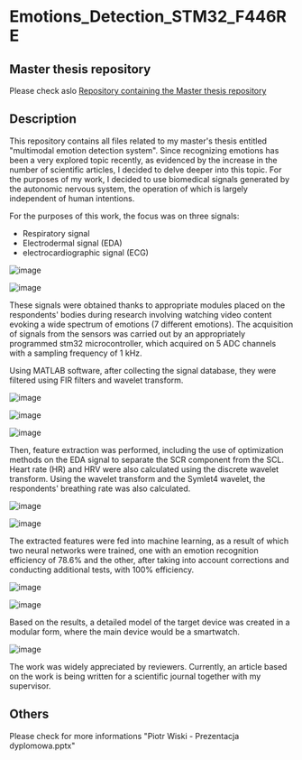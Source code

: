 # Emotions_Detection_STM32_F446RE

## Master thesis repository 

Please check aslo [Repository containing the Master thesis repository](https://github.com/Shooterqq/Master_thesis-Praca_magisterska)

## Description
This repository contains all files related to my master's thesis entitled "multimodal emotion detection system". Since recognizing emotions has been a very explored topic recently, as evidenced by the increase in the number of scientific articles, I decided to delve deeper into this topic.
For the purposes of my work, I decided to use biomedical signals generated by the autonomic nervous system, the operation of which is largely independent of human intentions.

For the purposes of this work, the focus was on three signals:
- Respiratory signal
- Electrodermal signal (EDA)
- electrocardiographic signal (ECG)

![image](https://github.com/Shooterqq/Emotions_Detection_STM32_F446RE/assets/102792345/c6f3b923-69de-4b9c-8305-bb133e91dbe5)

![image](https://github.com/Shooterqq/Emotions_Detection_STM32_F446RE/assets/102792345/b4771af3-d232-48c7-9ae0-787ced5a5d5b)

These signals were obtained thanks to appropriate modules placed on the respondents' bodies during research involving watching video content evoking a wide spectrum of emotions (7 different emotions). The acquisition of signals from the sensors was carried out by an appropriately programmed stm32 microcontroller, which acquired on 5 ADC channels with a sampling frequency of 1 kHz.

Using MATLAB software, after collecting the signal database, they were filtered using FIR filters and wavelet transform.

![image](https://github.com/Shooterqq/Emotions_Detection_STM32_F446RE/assets/102792345/e396144e-f78d-4cf4-a5a1-5762277076e0)

![image](https://github.com/Shooterqq/Emotions_Detection_STM32_F446RE/assets/102792345/1291d16d-bdbf-461a-88ba-f78500479289)

![image](https://github.com/Shooterqq/Emotions_Detection_STM32_F446RE/assets/102792345/91f09a2b-8777-4d7f-b47a-9d06946bed96)

Then, feature extraction was performed, including the use of optimization methods on the EDA signal to separate the SCR component from the SCL. Heart rate (HR) and HRV were also calculated using the discrete wavelet transform. Using the wavelet transform and the Symlet4 wavelet, the respondents' breathing rate was also calculated.

![image](https://github.com/Shooterqq/Emotions_Detection_STM32_F446RE/assets/102792345/d10b410a-b0ac-4f66-b4b0-237dd2206455)

![image](https://github.com/Shooterqq/Emotions_Detection_STM32_F446RE/assets/102792345/56a8f04c-e2c5-41d1-9a76-29ff721d2c68)

The extracted features were fed into machine learning, as a result of which two neural networks were trained, one with an emotion recognition efficiency of 78.6% and the other, after taking into account corrections and conducting additional tests, with 100% efficiency.

![image](https://github.com/Shooterqq/Emotions_Detection_STM32_F446RE/assets/102792345/0b98357a-6aee-4267-ba0e-4f2e5d36988f)

![image](https://github.com/Shooterqq/Emotions_Detection_STM32_F446RE/assets/102792345/1b8b2d3b-67dc-4dc8-bb7d-43c8a2c73113)

Based on the results, a detailed model of the target device was created in a modular form, where the main device would be a smartwatch.

![image](https://github.com/Shooterqq/Emotions_Detection_STM32_F446RE/assets/102792345/deefa8e1-dec7-4c57-8774-3fa78a96ec5a)

The work was widely appreciated by reviewers. Currently, an article based on the work is being written for a scientific journal together with my supervisor.
​
## Others
Please check for more informations "Piotr Wiski - Prezentacja dyplomowa.pptx"

